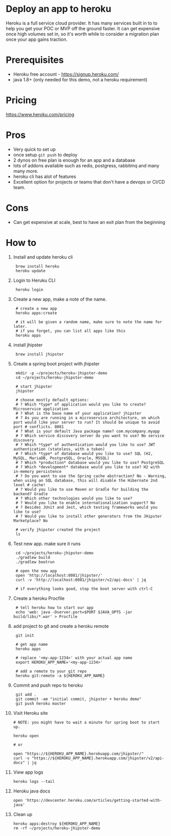 
# Deploy an app to heroku

Heroku is a full service cloud provider.  It has many services built in to to help
you get your POC or MVP off the ground faster.  It can get expensive once high volumes set in,
so it's worth while to consider a migration plan once your app gains traction.

# Prerequisites

- Heroku free account - https://signup.heroku.com/
- java 1.8+ (only needed for this demo, not a heroku requirement)


# Pricing

https://www.heroku.com/pricing


# Pros

- Very quick to set up
- once setup `git push` to deploy
- 2 dynos on free plan is enough for an app and a database
- lots of addons available such as redis, postgress, rabbitmq and many many more.
- heroku cli has alot of features
- Excellent option for projects or teams that don't have a devops or CI/CD team.

# Cons

- Can get expensive at scale, best to have an exit plan from the beginning

# How to


1) Install and update heroku cli

        brew install heroku
        heroku update

2) Login to Heruku CLI

        heroku login


3) Create a new app, make a note of the name.

        # create a new app
        heroku apps:create

        # it will be given a random name, make sure to note the name for later.
        # if you forget, you can list all apps like this
        heroku apps


4) install jhipster

        brew install jhipster

5) Create a spring boot project with jhipster

        mkdir -p ~/projects/heroku-jhipster-demo
        cd ~/projects/heroku-jhipster-demo

        # start jhipster
        jhipster

        # choose mostly default options:
        # ? Which *type* of application would you like to create? Microservice application
        # ? What is the base name of your application? jhipster
        # ? As you are running in a microservice architecture, on which port would like your server to run? It should be unique to avoid port # conflicts. 8081
        # ? What is your default Java package name? com.mycompany.myapp
        # ? Which service discovery server do you want to use? No service discovery
        # ? Which *type* of authentication would you like to use? JWT authentication (stateless, with a token)
        # ? Which *type* of database would you like to use? SQL (H2, MySQL, MariaDB, PostgreSQL, Oracle, MSSQL)
        # ? Which *production* database would you like to use? PostgreSQL
        # ? Which *development* database would you like to use? H2 with in-memory persistence
        # ? Do you want to use the Spring cache abstraction? No - Warning, when using an SQL database, this will disable the Hibernate 2nd level # cache!
        # ? Would you like to use Maven or Gradle for building the backend? Gradle
        # ? Which other technologies would you like to use?
        # ? Would you like to enable internationalization support? No
        # ? Besides JUnit and Jest, which testing frameworks would you like to use?
        # ? Would you like to install other generators from the JHipster Marketplace? No

        # verify jhipster created the project
        ls

6) Test new app. make sure it runs

        cd ~/projects/heroku-jhipster-demo
        ./gradlew build
        ./gradlew bootrun

        # open the new app
        open 'http://localhost:8081/jhipster/'
        curl -v 'http://localhost:8081/jhipster/v2/api-docs' | jq

        # if everything looks good, stop the boot server with ctrl-C

7) Create a heroku Procfile

        # tell heroku how to start our app
        echo 'web: java -Dserver.port=$PORT $JAVA_OPTS -jar build/libs/*.war' > Procfile

8) add project to git and create a heroku remote 

        git init

        # get app name
        heroku apps

        # replace '<my-app-1234>' with your actual app name
        export HEROKU_APP_NAME='<my-app-1234>'

        # add a remote to your git repo
        heroku git:remote -a ${HEROKU_APP_NAME}

9) Commit and push repo to heroku

        git add .
        git commit -am "initial commit, jhipster + heroku demo"
        git push heroku master

10) Visit Heroku site

        # NOTE: you might have to wait a minute for spring boot to start up.

        heroku open

        # or

        open "https://${HEROKU_APP_NAME}.herokuapp.com/jhipster/"
        curl -v "https://${HEROKU_APP_NAME}.herokuapp.com/jhipster/v2/api-docs" | jq

11) View app logs

        heroku logs --tail

12) Heroku java docs

        open 'https://devcenter.heroku.com/articles/getting-started-with-java'

13) Clean up

        heroku apps:destroy ${HEROKU_APP_NAME}
        rm -rf ~/projects/heroku-jhipster-demo


